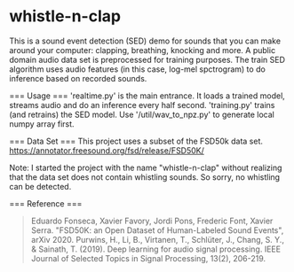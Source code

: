 # whistle-n-clap
This is a sound event detection (SED) demo for sounds that you can make around your computer: clapping, breathing, knocking and more. A public domain audio data set is preprocessed for training purposes. The train SED algorithm uses audio features (in this case, log-mel spctrogram) to do inference based on recorded sounds. 


=== Usage ===
'realtime.py' is the main entrance. It loads a trained model, streams audio and do an inference every half second.
'training.py' trains (and retrains) the SED model. Use '/util/wav_to_npz.py' to generate local numpy array first.


=== Data Set ===
This project uses a subset of the FSD50k data set.
https://annotator.freesound.org/fsd/release/FSD50K/

Note: I started the project with the name "whistle-n-clap" without realizing that the data set does not contain whistling sounds. So sorry, no whistling can be detected.


=== Reference ===
>Eduardo Fonseca, Xavier Favory, Jordi Pons, Frederic Font, Xavier Serra. "FSD50K: an Open Dataset of Human-Labeled Sound Events", arXiv 2020.
Purwins, H., Li, B., Virtanen, T., Schlüter, J., Chang, S. Y., & Sainath, T. (2019). Deep learning for audio signal processing. IEEE Journal of Selected Topics in Signal Processing, 13(2), 206-219.
